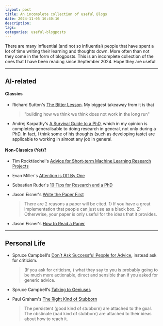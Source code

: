 ```yaml
---
layout: post
title: An incomplete collection of useful Blogs
date: 2024-11-05 16:40:16
description:
tags:
categories: useful-blogposts
---
```


There are many influential (and not so influential) people that have spent a lot of time writing their learning and thoughts down. More often than not they come in the form of blogposts. This is an incomplete collection of the ones that I have been reading since September 2024. Hope they are useful!

<hr>

## AI-related

#### Classics

- Richard Sutton's [The Bitter Lesson](http://www.incompleteideas.net/IncIdeas/BitterLesson.html). My biggest takeaway from it is that

  > "building how we think we think does not work in the long run"

- Andrej Karpathy's [A Survival Guide to a PhD](https://karpathy.github.io/2016/09/07/phd/), which in my opinion is completely generalisable to doing research in general, not only during a PhD. In fact, I think some of his thoughts (such as developing taste) are applicable to working in almost any job in general.

#### Non-Classics (Yet)?

- Tim Rocktäschel's [Advice for Short-term Machine Learning Research Projects](https://rockt.github.io/2018/08/29/msc-advice)

- Evan Miller´s [Attention is Off By One](https://www.evanmiller.org/attention-is-off-by-one.html)

- Sebastian Ruder's [10 Tips for Research and a PhD](https://www.ruder.io/10-tips-for-research-and-a-phd/#1-read-broadly-)

- Jason Eisner's [Write the Paper First](https://www.cs.jhu.edu/~jason/advice/write-the-paper-first.html?ref=ruder.io)

  > There are 2 reasons a paper will be cited. 1) If you have a great implementation that people can just use as a black box. 2) Otherwrise, your paper is only useful for the ideas that it provides.

- Jason Eisner's [How to Read a Paper](https://www.cs.jhu.edu/~jason/advice/how-to-read-a-paper.html)

<hr>

## Personal Life

- Spruce Campbell's [Don´t Ask Successful People for Advice](https://spruce.world/blog/dont-ask-successful-people-for-advice.html), instead ask for criticism.

  > (If you ask for criticism, ) what they say to you is probably going to be much more actionable, direct and sensible than if you asked for generic advice.

- Spruce Campbell's [Talking to Geniuses](https://spruce.world/blog/talking-to-geniuses.html)

- Paul Graham's [The Right Kind of Stubborn](https://www.paulgraham.com/persistence.html#f1n)
  > The persistent (good kind of stubborn) are attached to the goal. The obstinate (bad kind of stubborn) are attached to their ideas about how to reach it.
